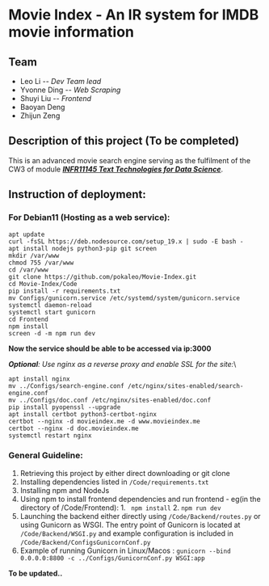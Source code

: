# Movie Index - An IR system for IMDB movie information 
## Team
 - Leo Li -- *Dev Team lead*
 - Yvonne Ding -- *Web Scraping*
 - Shuyi Liu -- *Frontend*
 - Baoyan Deng
 - Zhijun Zeng
## Description of this project (To be completed)
This is an advanced movie search engine serving as the fulfilment of the CW3 of module ***[INFR11145 Text Technologies for Data Science](https://www.inf.ed.ac.uk/teaching/courses/tts)***.

## Instruction of deployment:

### For Debian11 (Hosting as a web service):
```
apt update
curl -fsSL https://deb.nodesource.com/setup_19.x | sudo -E bash -
apt install nodejs python3-pip git screen
mkdir /var/www
chmod 755 /var/www
cd /var/www
git clone https://github.com/pokaleo/Movie-Index.git
cd Movie-Index/Code
pip install -r requirements.txt
mv Configs/gunicorn.service /etc/systemd/system/gunicorn.service
systemctl daemon-reload
systemctl start gunicorn
cd Frontend
npm install
screen -d -m npm run dev
```
**Now the service should be able to be accessed via ip:3000**

***Optional**: Use nginx as a reverse proxy and enable SSL for the site:*\
```
apt install nginx
mv ../Configs/search-engine.conf /etc/nginx/sites-enabled/search-engine.conf
mv ../Configs/doc.conf /etc/nginx/sites-enabled/doc.conf
pip install pyopenssl --upgrade
apt install certbot python3-certbot-nginx
certbot --nginx -d movieindex.me -d www.movieindex.me
certbot --nginx -d doc.movieindex.me
systemctl restart nginx
```

### General Guideline:
1. Retrieving this project by either direct downloading or git clone
2. Installing dependencies listed in ```/Code/requirements.txt```
3. Installing npm and NodeJs
4. Using npm to install frontend dependencies and run frontend - eg(in the directory of /Code/Frontend): 1. ``` npm install```  2. ``` npm run dev ```
5. Launching the backend either directly using ```/Code/Backend/routes.py``` or using Gunicorn as WSGI. The entry point of Gunicorn is located at ```/Code/Backend/WSGI.py``` and example configuration is included in ```/Code/Backend/ConfigsGunicornConf.py```
6. Example of running Gunicorn in Linux/Macos : ``` gunicorn --bind 0.0.0.0:8800 -c ../Configs/GunicornConf.py WSGI:app ```

**To be updated..**


